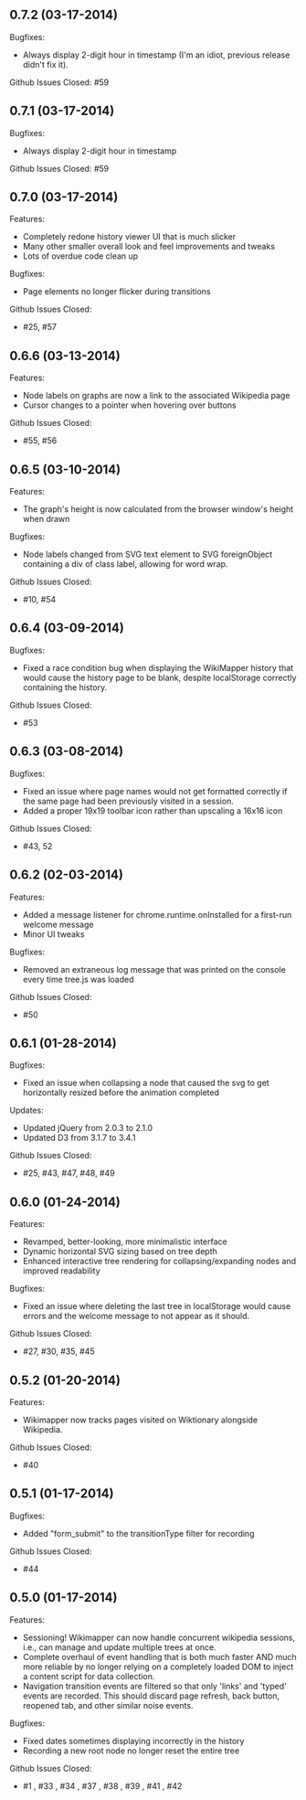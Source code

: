 ## 0.7.2 (03-17-2014)
Bugfixes:
- Always display 2-digit hour in timestamp (I'm an idiot, previous release didn't fix it).

Github Issues Closed: #59

## 0.7.1 (03-17-2014)
Bugfixes:
- Always display 2-digit hour in timestamp

Github Issues Closed: #59

## 0.7.0 (03-17-2014)
Features:
- Completely redone history viewer UI that is much slicker
- Many other smaller overall look and feel improvements and tweaks
- Lots of overdue code clean up

Bugfixes:
- Page elements no longer flicker during transitions

Github Issues Closed:
- #25, #57

## 0.6.6 (03-13-2014)
Features:
- Node labels on graphs are now a link to the associated Wikipedia page
- Cursor changes to a pointer when hovering over buttons

Github Issues Closed:
- #55, #56

## 0.6.5 (03-10-2014)
Features:
- The graph's height is now calculated from the browser window's height when drawn

Bugfixes:
- Node labels changed from SVG text element to SVG foreignObject containing a div of class label, allowing for word wrap.

Github Issues Closed:
- #10, #54


## 0.6.4 (03-09-2014)
Bugfixes:
- Fixed a race condition bug when displaying the WikiMapper history that would cause the history page to be blank, despite localStorage correctly containing the history.

Github Issues Closed:
- #53

## 0.6.3 (03-08-2014)
Bugfixes:
- Fixed an issue where page names would not get formatted correctly if the same page had been previously visited in a session.
- Added a proper 19x19 toolbar icon rather than upscaling a 16x16 icon

Github Issues Closed:
- #43, 52


## 0.6.2 (02-03-2014)
Features:
- Added a message listener for chrome.runtime.onInstalled for a first-run welcome message
- Minor UI tweaks

Bugfixes:
- Removed an extraneous log message that was printed on the console every time tree.js was loaded

Github Issues Closed:
- #50

## 0.6.1 (01-28-2014)
Bugfixes:
- Fixed an issue when collapsing a node that caused the svg to get horizontally resized before the animation completed

Updates:
- Updated jQuery from 2.0.3 to 2.1.0
- Updated D3 from 3.1.7 to 3.4.1

Github Issues Closed:
- #25, #43, #47, #48, #49

## 0.6.0 (01-24-2014)
Features:
- Revamped, better-looking, more minimalistic interface
- Dynamic horizontal SVG sizing based on tree depth
- Enhanced interactive tree rendering for collapsing/expanding nodes and improved readability

Bugfixes:
- Fixed an issue where deleting the last tree in localStorage would cause errors and the welcome message to not appear as it should.

Github Issues Closed:
- #27, #30, #35, #45

## 0.5.2 (01-20-2014)
Features:
- Wikimapper now tracks pages visited on Wiktionary alongside Wikipedia.

Github Issues Closed:
- #40

## 0.5.1 (01-17-2014)
Bugfixes:
- Added "form_submit" to the transitionType filter for recording

Github Issues Closed:
- #44

## 0.5.0 (01-17-2014)

Features:
- Sessioning! Wikimapper can now handle concurrent wikipedia sessions, i.e., can manage and update multiple trees at once.
- Complete overhaul of event handling that is both much faster  AND much more reliable by no longer relying on a completely loaded DOM to inject a content script for data collection.
- Navigation transition events are filtered so that only 'links' and 'typed' events are recorded. This should discard page refresh, back button, reopened tab, and other similar noise events.

Bugfixes:
- Fixed dates sometimes displaying incorrectly in the history
- Recording a new root node no longer reset the entire tree

Github Issues Closed:
- #1 , #33 , #34 , #37 , #38 , #39 , #41 , #42
